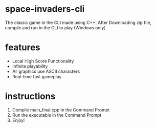 # space-invaders-cli
The classic game in the CLI made using C++. After Downloading zip file, compile and run in the CLI to play (Windows only)
# features
- Local High Score Functionality
- Infinite playability
- All graphics use ASCII characters
- Real-time fast gameplay
# instructions
1. Compile main_final.cpp in the Command Prompt
2. Run the executable in the Command Prompt
3. Enjoy!
